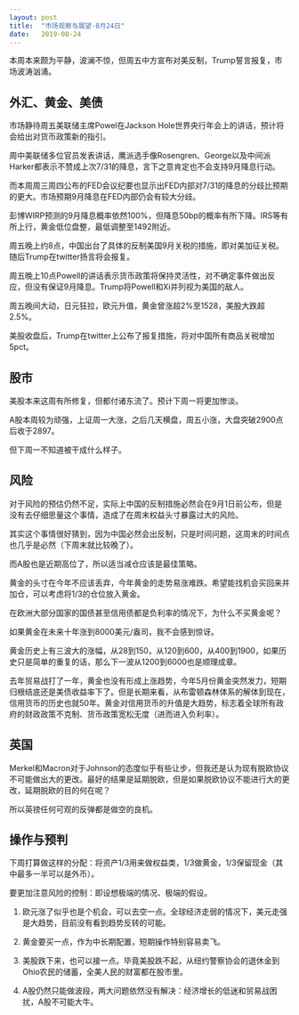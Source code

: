 ```yaml
---
layout: post
title:  "市场观察与展望-8月24日"
date:   2019-08-24
---
```


本周本来颇为平静，波澜不惊，但周五中方宣布对美反制，Trump誓言报复，市场波涛汹涌。

## 外汇、黄金、美债

市场静待周五美联储主席Powel在Jackson Hole世界央行年会上的讲话，预计将会给出对货币政策新的指引。

周中美联储多位官员发表讲话，鹰派选手像Rosengren、George以及中间派Harker都表示不赞成上次7/31的降息，言下之意肯定也不会支持9月降息行动。

而本周周三周四公布的FED会议纪要也显示出FED内部对7/31的降息的分歧比预期的更大。市场预期9月降息在FED内部仍会有较大分歧。

彭博WIRP预测的9月降息概率依然100%，但降息50bp的概率有所下降。IRS等有所上行，黄金低位盘整，最低调整至1492附近。



周五晚上约8点，中国出台了具体的反制美国9月关税的措施，即对美加征关税。随后Trump在twitter扬言将会报复。

周五晚上10点Powell的讲话表示货币政策将保持灵活性，对不确定事件做出反应，但没有保证9月降息。Trump将Powell和Xi并列视为美国的敌人。

周五晚间大动，日元狂拉，欧元升值，黄金曾涨超2%至1528，美股大跌超2.5%。



美股收盘后，Trump在twitter上公布了报复措施，将对中国所有商品关税增加5pct。



## 股市

美股本来这周有所修复，但都付诸东流了。预计下周一将更加惨淡。



A股本周较为顽强，上证周一大涨，之后几天横盘，周五小涨，大盘突破2900点后收于2897。

但下周一不知道被干成什么样子。



## 风险

对于风险的预估仍然不足，实际上中国的反制措施必然会在9月1日前公布，但是没有去仔细思量这个事情，造成了在周末权益头寸暴露过大的风险。

其实这个事情很好猜到，因为中国必然会出反制，只是时间问题，这周末的时间点也几乎是必然（下周末就比较晚了）。

而A股也是近期高位了，所以适当减仓应该是最佳策略。



黄金的头寸在今年不应该丢弃，今年黄金的走势易涨难跌。希望能找机会买回来并加仓，可以考虑将1/3的仓位放入黄金。

在欧洲大部分国家的国债甚至信用债都是负利率的情况下，为什么不买黄金呢？



如果黄金在未来十年涨到8000美元/盎司，我不会感到惊讶。

黄金历史上有三波大的涨幅，从28到150，从120到600，从400到1900，如果历史只是简单的重复的话，那么下一波从1200到6000也是顺理成章。



去年贸易战打了一年，黄金也没有形成上涨趋势，今年5月份黄金突然发力，短期归根结底还是美债收益率下了。但是长期来看，从布雷顿森林体系的解体到现在，信用货币的历史也就50年。黄金对信用货币的升值是大趋势，标志着全球所有政府的财政政策不克制、货币政策宽松无度（进而进入负利率）。



## 英国

Merkel和Macron对于Johnson的态度似乎有些让步，但我还是认为现有脱欧协议不可能做出大的更改。最好的结果是延期脱欧，但是如果脱欧协议不能进行大的更改，延期脱欧的目的何在呢？



所以英镑任何可观的反弹都是做空的良机。



## 操作与预判

下周打算做这样的分配：将资产1/3用来做权益类，1/3做黄金，1/3保留现金（其中最多一半可以是外币）。

要更加注意风险的控制：即设想极端的情况、极端的假设。



1. 欧元涨了似乎也是个机会，可以去空一点。全球经济走弱的情况下，美元走强是大趋势，目前没有看到趋势反转的可能。

2. 黄金要买一点，作为中长期配置，短期操作特别容易卖飞。

3. 美股跌下来，也可以接一点。毕竟美股跌不起，从纽约警察协会的退休金到Ohio农民的储蓄，全美人民的财富都在股市里。

4. A股仍然只能做波段，两大问题依然没有解决：经济增长的低迷和贸易战困扰，A股不可能大牛。